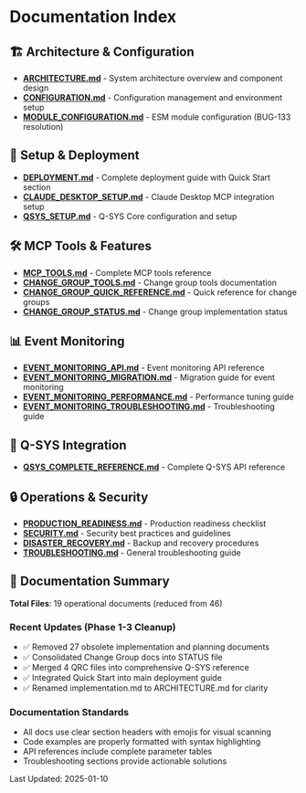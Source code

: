 # Documentation Index

## 🏗️ Architecture & Configuration

- **[ARCHITECTURE.md](./ARCHITECTURE.md)** - System architecture overview and component design
- **[CONFIGURATION.md](./CONFIGURATION.md)** - Configuration management and environment setup
- **[MODULE_CONFIGURATION.md](./MODULE_CONFIGURATION.md)** - ESM module configuration (BUG-133 resolution)

## 🚀 Setup & Deployment

- **[DEPLOYMENT.md](./DEPLOYMENT.md)** - Complete deployment guide with Quick Start section
- **[CLAUDE_DESKTOP_SETUP.md](./CLAUDE_DESKTOP_SETUP.md)** - Claude Desktop MCP integration setup
- **[QSYS_SETUP.md](./QSYS_SETUP.md)** - Q-SYS Core configuration and setup

## 🛠️ MCP Tools & Features

- **[MCP_TOOLS.md](./MCP_TOOLS.md)** - Complete MCP tools reference
- **[CHANGE_GROUP_TOOLS.md](./CHANGE_GROUP_TOOLS.md)** - Change group tools documentation
- **[CHANGE_GROUP_QUICK_REFERENCE.md](./CHANGE_GROUP_QUICK_REFERENCE.md)** - Quick reference for change groups
- **[CHANGE_GROUP_STATUS.md](./CHANGE_GROUP_STATUS.md)** - Change group implementation status

## 📊 Event Monitoring

- **[EVENT_MONITORING_API.md](./EVENT_MONITORING_API.md)** - Event monitoring API reference
- **[EVENT_MONITORING_MIGRATION.md](./EVENT_MONITORING_MIGRATION.md)** - Migration guide for event monitoring
- **[EVENT_MONITORING_PERFORMANCE.md](./EVENT_MONITORING_PERFORMANCE.md)** - Performance tuning guide
- **[EVENT_MONITORING_TROUBLESHOOTING.md](./EVENT_MONITORING_TROUBLESHOOTING.md)** - Troubleshooting guide

## 🔌 Q-SYS Integration

- **[QSYS_COMPLETE_REFERENCE.md](./QSYS_COMPLETE_REFERENCE.md)** - Complete Q-SYS API reference

## 🔒 Operations & Security

- **[PRODUCTION_READINESS.md](./PRODUCTION_READINESS.md)** - Production readiness checklist
- **[SECURITY.md](./SECURITY.md)** - Security best practices and guidelines
- **[DISASTER_RECOVERY.md](./DISASTER_RECOVERY.md)** - Backup and recovery procedures
- **[TROUBLESHOOTING.md](./TROUBLESHOOTING.md)** - General troubleshooting guide

## 📝 Documentation Summary

**Total Files**: 19 operational documents (reduced from 46)

### Recent Updates (Phase 1-3 Cleanup)
- ✅ Removed 27 obsolete implementation and planning documents
- ✅ Consolidated Change Group docs into STATUS file
- ✅ Merged 4 QRC files into comprehensive Q-SYS reference
- ✅ Integrated Quick Start into main deployment guide
- ✅ Renamed implementation.md to ARCHITECTURE.md for clarity

### Documentation Standards
- All docs use clear section headers with emojis for visual scanning
- Code examples are properly formatted with syntax highlighting
- API references include complete parameter tables
- Troubleshooting sections provide actionable solutions

Last Updated: 2025-01-10